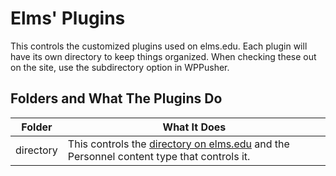 # Elms' Plugins
This controls the customized plugins used on elms.edu. Each plugin will have its own directory to keep things organized. When checking these out on the site, use the subdirectory option in WPPusher.

## Folders and What The Plugins Do
Folder | What It Does
---- | ----
directory | This controls the [directory on elms.edu](https://www.elms.edu/directory/) and the Personnel content type that controls it.